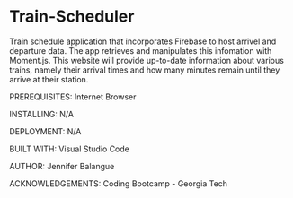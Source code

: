 # Train-Scheduler

Train schedule application that incorporates Firebase to host arrivel and departure data.  The app retrieves and manipulates this infomation with Moment.js.  This website will provide up-to-date information about various trains, namely their arrival times and how many minutes remain until they arrive at their station.


PREREQUISITES:
Internet Browser

INSTALLING:
N/A

DEPLOYMENT:
N/A

BUILT WITH:
Visual Studio Code

AUTHOR:
Jennifer Balangue

ACKNOWLEDGEMENTS:
Coding Bootcamp - Georgia Tech